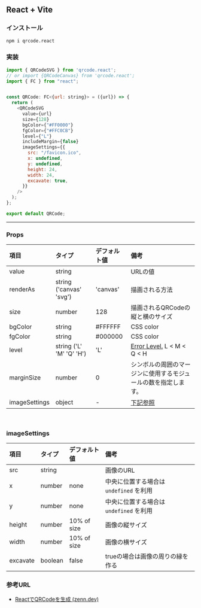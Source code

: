 ## React + Vite

### インストール

```bash
npm i qrcode.react
```

### 実装

```javascript
import { QRCodeSVG } from 'qrcode.react';
// or import {QRCodeCanvas} from 'qrcode.react';
import { FC } from "react";


const QRCode: FC<{url: string}> = ({url}) => {
  return (
    <QRCodeSVG
      value={url}
      size={128}
      bgColor={"#FF0000"}
      fgColor={"#FFC0CB"}
      level={"L"}
      includeMargin={false}
      imageSettings={{
        src: "/favicon.ico",
        x: undefined,
        y: undefined,
        height: 24,
        width: 24,
        excavate: true,
      }}
    />
  );
};

export default QRCode;
```

---

### Props

|項目|タイプ|デフォルト値|備考|
|:----|:----|:----|:----|
|value|string| |URLの値|
|renderAs|string ('canvas' 'svg')|'canvas'|描画される方法|
|size|number|128|描画されるQRCodeの縦と横のサイズ|
|bgColor|string|#FFFFFF|CSS color|
|fgColor|string|#000000|CSS color|
|level|string ('L' 'M' 'Q' 'H')|'L'|[Error Level.](https://rfidunion.com/ja/information/qr-code-error-correction.html)  L < M < Q < H|
|marginSize|number|0|シンボルの周囲のマージンに使用するモジュールの数を指定します。|
|imageSettings|object|-|[下記参照](#imagesettings)|

<br>

### imageSettings

|項目|タイプ|デフォルト値|備考|
|:----|:----|:----|:----|
|src|string| |画像のURL|
|x|number|none|中央に位置する場合は `undefined` を利用|
|y|number|none|中央に位置する場合は `undefined` を利用|
|height|number|10% of size|画像の縦サイズ|
|width|number|10% of size|画像の横サイズ|
|excavate|boolean|false|trueの場合は画像の周りの縁を作る|

### 参考URL

- [ReactでQRCodeを生成 (zenn.dev)](https://zenn.dev/hayato94087/articles/fdb9fb357a22c3)
